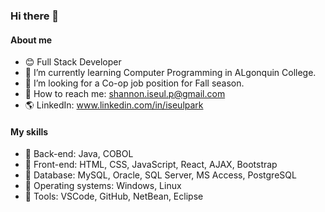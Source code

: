 ### Hi there 👋

#### About me

- 😊 Full Stack Developer  
- 🏣 I’m currently learning Computer Programming in ALgonquin College.
- 🙋 I’m looking for a Co-op job position for Fall season.
- 📧 How to reach me: shannon.iseul.p@gmail.com
- 🌎 LinkedIn: www.linkedin.com/in/iseulpark

#### My skills
 
- 📘 Back-end: Java, COBOL
- 📙 Front-end: HTML, CSS, JavaScript, React, AJAX, Bootstrap
- 📒 Database: MySQL, Oracle, SQL Server, MS Access, PostgreSQL
- 📗 Operating systems: Windows, Linux
- 📕 Tools: VSCode, GitHub, NetBean, Eclipse

